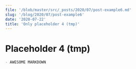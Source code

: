 ```yaml
---
file: '/blob/master/src/_posts/2020/07/post-example6.md'
slug: '/blog/2020/07/post-example6'
date: '2020-07-22'
title: 'Only placeholder 4 (tmp)'
---
```


# Placeholder 4 (tmp)

```markdown
- AWESOME MARKDOWN
```
